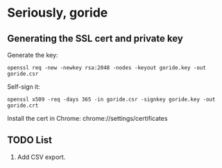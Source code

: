 # Seriously, goride

## Generating the SSL cert and private key

Generate the key:

```shell
openssl req -new -newkey rsa:2048 -nodes -keyout goride.key -out goride.csr
```

Self-sign it:

```shell
openssl x509 -req -days 365 -in goride.csr -signkey goride.key -out goride.crt
```

Install the cert in Chrome: chrome://settings/certificates


## TODO List

1. Add CSV export.